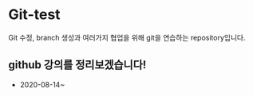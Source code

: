 # Git-test


Git 수정, branch 생성과 여러가지 협업을 위해 git을 연습하는 repository입니다.

## github 강의를 정리보겠습니다!

* 2020-08-14~
